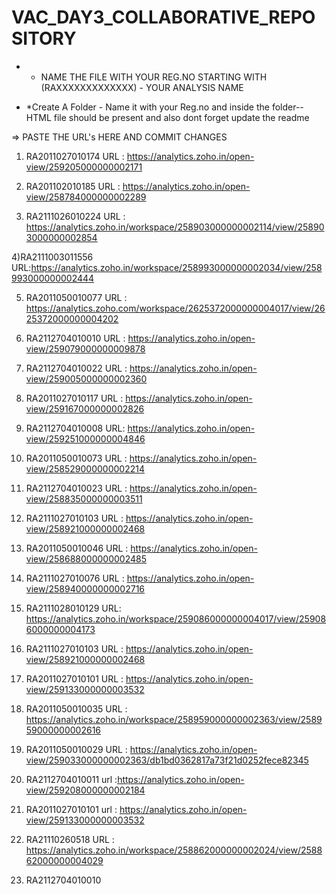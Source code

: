 # VAC_DAY3_COLLABORATIVE_REPOSITORY

 * * NAME THE FILE WITH YOUR REG.NO STARTING WITH (RAXXXXXXXXXXXXX) - YOUR ANALYSIS NAME

 * *Create A Folder - Name it with your Reg.no and inside the folder-- HTML file should be present and also dont forget update the readme
   
   
  => PASTE THE URL's HERE AND COMMIT CHANGES
   
  1) RA2011027010174
     URL : https://analytics.zoho.in/open-view/259205000000002171
     
  2) RA201102010185
     URL : https://analytics.zoho.in/open-view/258784000000002289
     
  3) RA2111026010224
     URL : https://analytics.zoho.in/workspace/258903000000002114/view/258903000000002854

  4)RA2111003011556
     URL:https://analytics.zoho.in/workspace/258993000000002034/view/258993000000002444

  5) RA2011050010077
      URL : https://analytics.zoho.com/workspace/2625372000000004017/view/2625372000000004202

  6) RA2112704010010
      URL : https://analytics.zoho.in/open-view/259079000000009878

  7) RA2112704010022
     URL : https://analytics.zoho.in/open-view/259005000000002360

  8) RA2011027010117
      URL : https://analytics.zoho.in/open-view/259167000000002826

  9) RA2112704010008
     URL: https://analytics.zoho.in/open-view/259251000000004846
  
  10) RA2011050010073
     URL : https://analytics.zoho.in/open-view/258529000000002214
     
  11) RA2112704010023
     URL : https://analytics.zoho.in/open-view/258835000000003511
     
  12) RA2111027010103
     URL : https://analytics.zoho.in/open-view/258921000000002468
     
  13) RA2011050010046
     URL : https://analytics.zoho.in/open-view/258688000000002485

  14) RA2111027010076
     URL : https://analytics.zoho.in/open-view/258940000000002716

  15) RA2111028010129
   URL: https://analytics.zoho.in/workspace/259086000000004017/view/259086000000004173

  16) RA2111027010103
     URL : https://analytics.zoho.in/open-view/258921000000002468
     
  17) RA2011027010101
    URL : https://analytics.zoho.in/open-view/259133000000003532

  18) RA2011050010035
    URL : https://analytics.zoho.in/workspace/258959000000002363/view/258959000000002616
     
  19) RA2011050010029
     URL : https://analytics.zoho.in/open-view/259033000000002363/db1bd0362817a73f21d0252fece82345

  20) RA2112704010011
     url :https://analytics.zoho.in/open-view/259208000000002184
     
  21) RA2011027010101
     url : https://analytics.zoho.in/open-view/259133000000003532
  
  22) RA21110260518
     URL : https://analytics.zoho.in/workspace/258862000000002024/view/258862000000004029
     
  23) RA2112704010010




